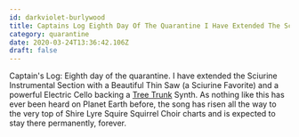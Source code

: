 ```yaml
---
id: darkviolet-burlywood
title: Captains Log Eighth Day Of The Quarantine I Have Extended The Sciurine Instrumental Section With A Beautiful Thin Saw A Sciu
category: quarantine
date: 2020-03-24T13:36:42.106Z
draft: false
---
```


Captain's Log: Eighth day of the quarantine. I have extended the Sciurine Instrumental Section with a Beautiful Thin Saw (a Sciurine Favorite) and a powerful Electric Cello backing a [Tree Trunk][1] Synth. As nothing like this has ever been heard on Planet Earth before, the song has risen all the way to the very top of Shire Lyre Squire Squirrel Choir charts and is expected to stay there permanently, forever.

[1]: https://github.com/Tonejs/Presets/blob/gh-pages/instrument/Synth/TreeTrunk.json